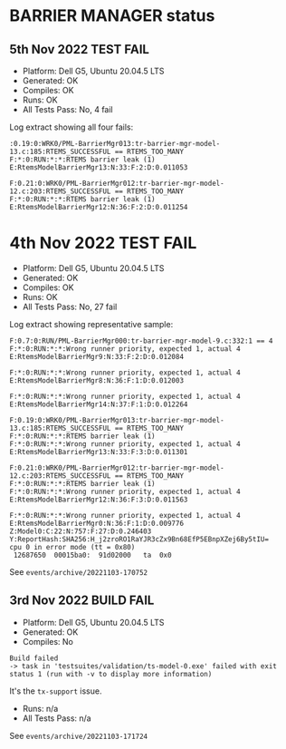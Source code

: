 # BARRIER MANAGER status

## 5th Nov 2022 TEST FAIL

* Platform: Dell G5, Ubuntu 20.04.5 LTS
* Generated: OK
* Compiles: OK
* Runs: OK
* All Tests Pass: No, 4 fail

Log extract showing all four fails:

```
:0.19:0:WRK0/PML-BarrierMgr013:tr-barrier-mgr-model-13.c:185:RTEMS_SUCCESSFUL == RTEMS_TOO_MANY
F:*:0:RUN:*:*:RTEMS barrier leak (1)
E:RtemsModelBarrierMgr13:N:33:F:2:D:0.011053

F:0.21:0:WRK0/PML-BarrierMgr012:tr-barrier-mgr-model-12.c:203:RTEMS_SUCCESSFUL == RTEMS_TOO_MANY
F:*:0:RUN:*:*:RTEMS barrier leak (1)
E:RtemsModelBarrierMgr12:N:36:F:2:D:0.011254
```

# 4th Nov 2022 TEST FAIL

* Platform: Dell G5, Ubuntu 20.04.5 LTS
* Generated: OK
* Compiles: OK
* Runs: OK
* All Tests Pass: No, 27 fail

Log extract showing representative sample:

```
F:0.7:0:RUN/PML-BarrierMgr000:tr-barrier-mgr-model-9.c:332:1 == 4
F:*:0:RUN:*:*:Wrong runner priority, expected 1, actual 4
E:RtemsModelBarrierMgr9:N:33:F:2:D:0.012084

F:*:0:RUN:*:*:Wrong runner priority, expected 1, actual 4
E:RtemsModelBarrierMgr8:N:36:F:1:D:0.012003

F:*:0:RUN:*:*:Wrong runner priority, expected 1, actual 4
E:RtemsModelBarrierMgr14:N:37:F:1:D:0.012264

F:0.19:0:WRK0/PML-BarrierMgr013:tr-barrier-mgr-model-13.c:185:RTEMS_SUCCESSFUL == RTEMS_TOO_MANY
F:*:0:RUN:*:*:RTEMS barrier leak (1)
F:*:0:RUN:*:*:Wrong runner priority, expected 1, actual 4
E:RtemsModelBarrierMgr13:N:33:F:3:D:0.011301

F:0.21:0:WRK0/PML-BarrierMgr012:tr-barrier-mgr-model-12.c:203:RTEMS_SUCCESSFUL == RTEMS_TOO_MANY
F:*:0:RUN:*:*:RTEMS barrier leak (1)
F:*:0:RUN:*:*:Wrong runner priority, expected 1, actual 4
E:RtemsModelBarrierMgr12:N:36:F:3:D:0.011563

F:*:0:RUN:*:*:Wrong runner priority, expected 1, actual 4
E:RtemsModelBarrierMgr0:N:36:F:1:D:0.009776
Z:Model0:C:22:N:757:F:27:D:0.246403
Y:ReportHash:SHA256:H_j2zroRO1RaYJR3cZx9Bn68EfP5EBnpXZej6By5tIU=
cpu 0 in error mode (tt = 0x80)
 12687650  00015ba0:  91d02000   ta  0x0
```
See `events/archive/20221103-170752`

## 3rd Nov 2022 BUILD FAIL

* Platform: Dell G5, Ubuntu 20.04.5 LTS
* Generated: OK
* Compiles: No
 ```
 Build failed
 -> task in 'testsuites/validation/ts-model-0.exe' failed with exit status 1 (run with -v to display more information)
```
It's the `tx-support` issue.
* Runs: n/a
* All Tests Pass: n/a

See `events/archive/20221103-171724`
